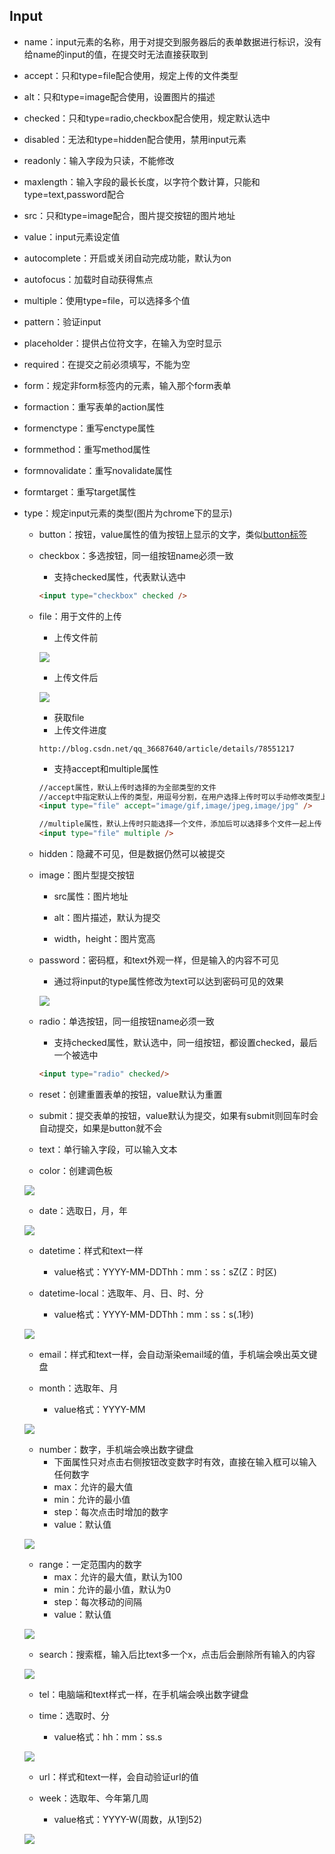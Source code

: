 ## Input

* name：input元素的名称，用于对提交到服务器后的表单数据进行标识，没有给name的input的值，在提交时无法直接获取到

* accept：只和type=file配合使用，规定上传的文件类型

* alt：只和type=image配合使用，设置图片的描述

* checked：只和type=radio,checkbox配合使用，规定默认选中

* disabled：无法和type=hidden配合使用，禁用input元素

* readonly：输入字段为只读，不能修改

* maxlength：输入字段的最长长度，以字符个数计算，只能和type=text,password配合

* src：只和type=image配合，图片提交按钮的图片地址

* value：input元素设定值

* autocomplete：开启或关闭自动完成功能，默认为on

* autofocus：加载时自动获得焦点

* multiple：使用type=file，可以选择多个值

* pattern：验证input

* placeholder：提供占位符文字，在输入为空时显示

* required：在提交之前必须填写，不能为空

* form：规定非form标签内的元素，输入那个form表单

* formaction：重写表单的action属性

* formenctype：重写enctype属性

* formmethod：重写method属性

* formnovalidate：重写novalidate属性

* formtarget：重写target属性

* type：规定input元素的类型\(图片为chrome下的显示\)

  * button：按钮，value属性的值为按钮上显示的文字，类似[button标签](/HTML/label/form/form_button.md)

  * checkbox：多选按钮，同一组按钮name必须一致

    * 支持checked属性，代表默认选中

    ```markdown
    <input type="checkbox" checked />
    ```

  * file：用于文件的上传

    * 上传文件前

    ![](/assets/label_input_file_prev.png)

    * 上传文件后

    ![](/assets/label_input_file_next.png)

    * 获取file
    * 上传文件进度

    ```
    http://blog.csdn.net/qq_36687640/article/details/78551217
    ```

    * 支持accept和multiple属性

    ```markdown
    //accept属性，默认上传时选择的为全部类型的文件
    //accept中指定默认上传的类型，用逗号分割，在用户选择上传时可以手动修改类型上传，不会报错
    <input type="file" accept="image/gif,image/jpeg,image/jpg" />

    //multiple属性，默认上传时只能选择一个文件，添加后可以选择多个文件一起上传
    <input type="file" multiple />
    ```

  * hidden：隐藏不可见，但是数据仍然可以被提交

  * image：图片型提交按钮

    * src属性：图片地址

    * alt：图片描述，默认为提交

    * width，height：图片宽高

  * password：密码框，和text外观一样，但是输入的内容不可见

    * 通过将input的type属性修改为text可以达到密码可见的效果

    ![](/assets/label_input_password.png)

  * radio：单选按钮，同一组按钮name必须一致

    * 支持checked属性，默认选中，同一组按钮，都设置checked，最后一个被选中

    ```markdown
    <input type="radio" checked/>
    ```

  * reset：创建重置表单的按钮，value默认为重置

  * submit：提交表单的按钮，value默认为提交，如果有submit则回车时会自动提交，如果是button就不会

  * text：单行输入字段，可以输入文本

  * color：创建调色板

  ![](/assets/label_input_color.png)

  * date：选取日，月，年

  ![](/assets/label_input_date.png)

  * datetime：样式和text一样

    * value格式：YYYY-MM-DDThh：mm：ss：sZ\(Z：时区\)

  * datetime-local：选取年、月、日、时、分

    * value格式：YYYY-MM-DDThh：mm：ss：s\(.1秒\)

  ![](/assets/label_input_datetime_local.png)

  * email：样式和text一样，会自动渐染email域的值，手机端会唤出英文键盘

  * month：选取年、月

    * value格式：YYYY-MM

  ![](/assets/label_input_month.png)

  * number：数字，手机端会唤出数字键盘
    * 下面属性只对点击右侧按钮改变数字时有效，直接在输入框可以输入任何数字
    * max：允许的最大值
    * min：允许的最小值
    * step：每次点击时增加的数字
    * value：默认值

  ![](/assets/label_input_number.png)

  * range：一定范围内的数字
    * max：允许的最大值，默认为100
    * min：允许的最小值，默认为0
    * step：每次移动的间隔
    * value：默认值

  ![](/assets/label_input_range.png)

  * search：搜索框，输入后比text多一个x，点击后会删除所有输入的内容

  ![](/assets/label_input_search.png)

  * tel：电脑端和text样式一样，在手机端会唤出数字键盘

  * time：选取时、分

    * value格式：hh：mm：ss.s

  ![](/assets/label_input_time.png)

  * url：样式和text一样，会自动验证url的值

  * week：选取年、今年第几周

    * value格式：YYYY-W\(周数，从1到52\)

  ![](/assets/label_input_week.png)



